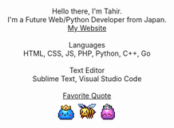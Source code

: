 <p align="center">
    <br>
    Hello there, I'm Tahir.
    <br> 
    I'm a Future Web/Python Developer from Japan.
    <br>
    <a href="https://asimo10.github.io" target="_blank">My Website</a>
    <br>
    <br>
    Languages
    <br>
    HTML, CSS, JS, PHP, Python, C++, Go
    <br>
    <br>
    Text Editor
    <br>
    Sublime Text, Visual Studio Code
    <br>
    <br>
    <a target="_blank" href="https://www.redditmedia.com/r/entitledparents/comments/n85goa/em_thinks_that_her_religion_dictates_my_lifestyle/gxgupwd/?depth=1&amp;showmore=false&amp;embed=true&amp;showmedia=false">Favorite Quote</a>
    <br>
    <img src="Slime_Prince.gif"/>
    <img src="Honey_Bee.gif"/>
    <img src="Slime_Princess.gif"/>
    <br>
</p>
